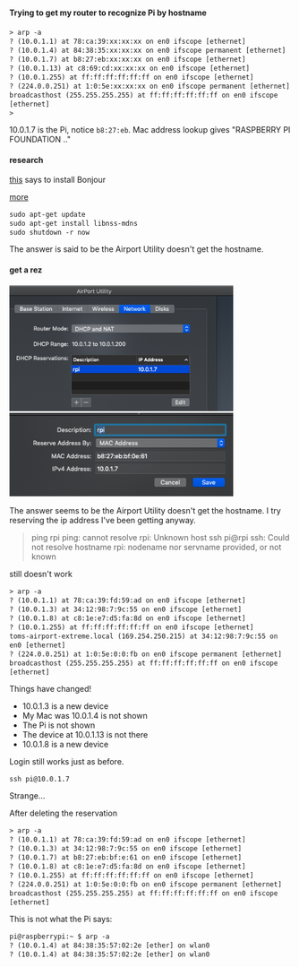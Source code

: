 #### Trying to get my router to recognize Pi by hostname

```
> arp -a 
? (10.0.1.1) at 78:ca:39:xx:xx:xx on en0 ifscope [ethernet]
? (10.0.1.4) at 84:38:35:xx:xx:xx on en0 ifscope permanent [ethernet]
? (10.0.1.7) at b8:27:eb:xx:xx:xx on en0 ifscope [ethernet]
? (10.0.1.13) at c8:69:cd:xx:xx:xx on en0 ifscope [ethernet]
? (10.0.1.255) at ff:ff:ff:ff:ff:ff on en0 ifscope [ethernet]
? (224.0.0.251) at 1:0:5e:xx:xx:xx on en0 ifscope permanent [ethernet]
broadcasthost (255.255.255.255) at ff:ff:ff:ff:ff:ff on en0 ifscope [ethernet]
>
```

10.0.1.7 is the Pi, notice ``b8:27:eb``.
Mac address lookup gives "RASPBERRY PI FOUNDATION .."

#### research

[this](https://www.raspberrypi.org/forums/viewtopic.php?t=34620) says to install Bonjour

[more](https://www.raspberrypi.org/forums/viewtopic.php?t=18207)

```
sudo apt-get update
sudo apt-get install libnss-mdns
sudo shutdown -r now
```

The answer is said to be the Airport Utility doesn't get the hostname. 

#### get a rez

<img src="../figs/dhcp-rez1.png" style="width: 400px;" />

<img src="../figs/dhcp-rez2.png" style="width: 400px;" />

The answer seems to be the Airport Utility doesn't get the hostname.  I try reserving the ip address I've been getting anyway.

> ping rpi
ping: cannot resolve rpi: Unknown host
> ssh pi@rpi
ssh: Could not resolve hostname rpi: nodename nor servname provided, or not known
>

still doesn't work


```
> arp -a
? (10.0.1.1) at 78:ca:39:fd:59:ad on en0 ifscope [ethernet]
? (10.0.1.3) at 34:12:98:7:9c:55 on en0 ifscope [ethernet]
? (10.0.1.8) at c8:1e:e7:d5:fa:8d on en0 ifscope [ethernet]
? (10.0.1.255) at ff:ff:ff:ff:ff:ff on en0 ifscope [ethernet]
toms-airport-extreme.local (169.254.250.215) at 34:12:98:7:9c:55 on en0 [ethernet]
? (224.0.0.251) at 1:0:5e:0:0:fb on en0 ifscope permanent [ethernet]
broadcasthost (255.255.255.255) at ff:ff:ff:ff:ff:ff on en0 ifscope [ethernet]
```

Things have changed!  

- 10.0.1.3 is a new device
- My Mac was 10.0.1.4 is not shown
- The Pi is not shown
- The device at 10.0.1.13 is not there
- 10.0.1.8 is a new device

Login still works just as before.

```
ssh pi@10.0.1.7
```

Strange...


After deleting the reservation

```
> arp -a
? (10.0.1.1) at 78:ca:39:fd:59:ad on en0 ifscope [ethernet]
? (10.0.1.3) at 34:12:98:7:9c:55 on en0 ifscope [ethernet]
? (10.0.1.7) at b8:27:eb:bf:e:61 on en0 ifscope [ethernet]
? (10.0.1.8) at c8:1e:e7:d5:fa:8d on en0 ifscope [ethernet]
? (10.0.1.255) at ff:ff:ff:ff:ff:ff on en0 ifscope [ethernet]
? (224.0.0.251) at 1:0:5e:0:0:fb on en0 ifscope permanent [ethernet]
broadcasthost (255.255.255.255) at ff:ff:ff:ff:ff:ff on en0 ifscope [ethernet]
```

This is not what the Pi says:

```
pi@raspberrypi:~ $ arp -a
? (10.0.1.4) at 84:38:35:57:02:2e [ether] on wlan0
? (10.0.1.4) at 84:38:35:57:02:2e [ether] on wlan0
```